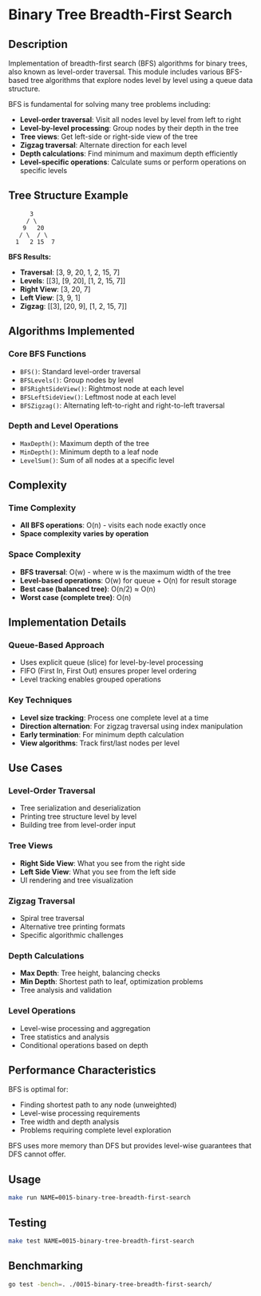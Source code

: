 # Binary Tree Breadth-First Search

## Description

Implementation of breadth-first search (BFS) algorithms for binary trees, also known as level-order traversal. This module includes various BFS-based tree algorithms that explore nodes level by level using a queue data structure.

BFS is fundamental for solving many tree problems including:

- **Level-order traversal**: Visit all nodes level by level from left to right
- **Level-by-level processing**: Group nodes by their depth in the tree
- **Tree views**: Get left-side or right-side view of the tree
- **Zigzag traversal**: Alternate direction for each level
- **Depth calculations**: Find minimum and maximum depth efficiently
- **Level-specific operations**: Calculate sums or perform operations on specific levels

## Tree Structure Example

```
      3
     / \
    9   20
   / \  / \
  1   2 15  7
```

**BFS Results:**

- **Traversal**: [3, 9, 20, 1, 2, 15, 7]
- **Levels**: [[3], [9, 20], [1, 2, 15, 7]]
- **Right View**: [3, 20, 7]
- **Left View**: [3, 9, 1]
- **Zigzag**: [[3], [20, 9], [1, 2, 15, 7]]

## Algorithms Implemented

### Core BFS Functions

- `BFS()`: Standard level-order traversal
- `BFSLevels()`: Group nodes by level
- `BFSRightSideView()`: Rightmost node at each level
- `BFSLeftSideView()`: Leftmost node at each level
- `BFSZigzag()`: Alternating left-to-right and right-to-left traversal

### Depth and Level Operations

- `MaxDepth()`: Maximum depth of the tree
- `MinDepth()`: Minimum depth to a leaf node
- `LevelSum()`: Sum of all nodes at a specific level

## Complexity

### Time Complexity

- **All BFS operations**: O(n) - visits each node exactly once
- **Space complexity varies by operation**

### Space Complexity

- **BFS traversal**: O(w) - where w is the maximum width of the tree
- **Level-based operations**: O(w) for queue + O(n) for result storage
- **Best case (balanced tree)**: O(n/2) ≈ O(n)
- **Worst case (complete tree)**: O(n)

## Implementation Details

### Queue-Based Approach

- Uses explicit queue (slice) for level-by-level processing
- FIFO (First In, First Out) ensures proper level ordering
- Level tracking enables grouped operations

### Key Techniques

- **Level size tracking**: Process one complete level at a time
- **Direction alternation**: For zigzag traversal using index manipulation
- **Early termination**: For minimum depth calculation
- **View algorithms**: Track first/last nodes per level

## Use Cases

### Level-Order Traversal

- Tree serialization and deserialization
- Printing tree structure level by level
- Building tree from level-order input

### Tree Views

- **Right Side View**: What you see from the right side
- **Left Side View**: What you see from the left side
- UI rendering and tree visualization

### Zigzag Traversal

- Spiral tree traversal
- Alternative tree printing formats
- Specific algorithmic challenges

### Depth Calculations

- **Max Depth**: Tree height, balancing checks
- **Min Depth**: Shortest path to leaf, optimization problems
- Tree analysis and validation

### Level Operations

- Level-wise processing and aggregation
- Tree statistics and analysis
- Conditional operations based on depth

## Performance Characteristics

BFS is optimal for:

- Finding shortest path to any node (unweighted)
- Level-wise processing requirements
- Tree width and depth analysis
- Problems requiring complete level exploration

BFS uses more memory than DFS but provides level-wise guarantees that DFS cannot offer.

## Usage

```bash
make run NAME=0015-binary-tree-breadth-first-search
```

## Testing

```bash
make test NAME=0015-binary-tree-breadth-first-search
```

## Benchmarking

```bash
go test -bench=. ./0015-binary-tree-breadth-first-search/
```
